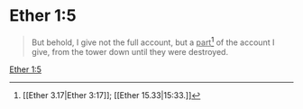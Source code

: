 # Ether 1:5

> But behold, I give not the full account, but a <u>part</u>[^a] of the account I give, from the tower down until they were destroyed.

[Ether 1:5](https://www.churchofjesuschrist.org/study/scriptures/bofm/ether/1?lang=eng&id=p5#p5)


[^a]: [[Ether 3.17|Ether 3:17]]; [[Ether 15.33|15:33.]]
